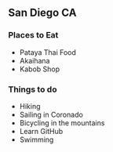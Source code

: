 ## San Diego CA

### Places to Eat

- Pataya Thai Food
- Akaihana
- Kabob Shop

### Things to do

- Hiking
- Sailing in Coronado
- Bicycling in the mountains
- Learn GitHub
- Swimming
